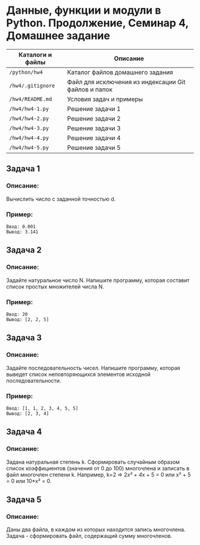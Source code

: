 # Данные, функции и модули в Python. Продолжение, Семинар 4, Домашнее задание

Каталоги и файлы  | Описание
------------------|-----------------------------------------------------
`/python/hw4`     | Каталог файлов домашнего задания
`/hw4/.gitignore` | Файл для исключения из индексации Git файлов и папок
`/hw4/README.md`  | Условия задач и примеры
`/hw4/hw4-1.py`   | Решение задачи 1
`/hw4/hw4-2.py`   | Решение задачи 2
`/hw4/hw4-3.py`   | Решение задачи 3
`/hw4/hw4-4.py`   | Решение задачи 4
`/hw4/hw4-5.py`   | Решение задачи 5

## Задача 1

### Описание:

Вычислить число c заданной точностью d.

### Пример:

```
Ввод: 0.001
Вывод: 3.141
```

## Задача 2

### Описание:

Задайте натуральное число N. Напишите программу, которая составит список простых множителей числа N.

### Пример:

```
Ввод: 20
Вывод: [2, 2, 5]
```

## Задача 3

### Описание:

Задайте последовательность чисел. Напишите программу, которая выведет список неповторяющихся элементов исходной последовательности.

### Пример:

```
Ввод: [1, 1, 2, 3, 4, 5, 5]
Вывод: [2, 3, 4]
```

## Задача 4

### Описание:

Задана натуральная степень k. Сформировать случайным образом список коэффициентов (значения от 0 до 100) многочлена и записать в файл многочлен степени k. Например, k=2 => 2*x² + 4*x + 5 = 0 или x² + 5 = 0 или 10*x² = 0.

## Задача 5

### Описание:

Даны два файла, в каждом из которых находится запись многочлена. Задача - сформировать файл, содержащий сумму многочленов.
